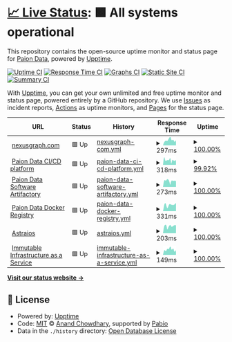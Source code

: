# [📈 Live Status](https://status.paion-data.dev): <!--live status--> **🟩 All systems operational**

This repository contains the open-source uptime monitor and status page for [Paion Data](https://nexusgraph.com/), powered by [Upptime](https://github.com/upptime/upptime).

[![Uptime CI](https://github.com/paion-data/service-status/workflows/Uptime%20CI/badge.svg)](https://github.com/paion-data/service-status/actions?query=workflow%3A%22Uptime+CI%22)
[![Response Time CI](https://github.com/paion-data/service-status/workflows/Response%20Time%20CI/badge.svg)](https://github.com/paion-data/service-status/actions?query=workflow%3A%22Response+Time+CI%22)
[![Graphs CI](https://github.com/paion-data/service-status/workflows/Graphs%20CI/badge.svg)](https://github.com/paion-data/service-status/actions?query=workflow%3A%22Graphs+CI%22)
[![Static Site CI](https://github.com/paion-data/service-status/workflows/Static%20Site%20CI/badge.svg)](https://github.com/paion-data/service-status/actions?query=workflow%3A%22Static+Site+CI%22)
[![Summary CI](https://github.com/paion-data/service-status/workflows/Summary%20CI/badge.svg)](https://github.com/paion-data/service-status/actions?query=workflow%3A%22Summary+CI%22)

With [Upptime](https://upptime.js.org), you can get your own unlimited and free uptime monitor and status page, powered entirely by a GitHub repository. We use [Issues](https://github.com/paion-data/service-status/issues) as incident reports, [Actions](https://github.com/paion-data/service-status/actions) as uptime monitors, and [Pages](https://status.paion-data.dev) for the status page.

<!--start: status pages-->
<!-- This summary is generated by Upptime (https://github.com/upptime/upptime) -->
<!-- Do not edit this manually, your changes will be overwritten -->
<!-- prettier-ignore -->
| URL | Status | History | Response Time | Uptime |
| --- | ------ | ------- | ------------- | ------ |
| <img alt="" src="https://paion-data.github.io/nexusgraph.com/favicon.ico" height="13"> [nexusgraph.com](https://nexusgraph.com/) | 🟩 Up | [nexusgraph-com.yml](https://github.com/paion-data/service-status/commits/HEAD/history/nexusgraph-com.yml) | <details><summary><img alt="Response time graph" src="./graphs/nexusgraph-com/response-time-week.png" height="20"> 297ms</summary><br><a href="https://status.paion-data.dev/history/nexusgraph-com"><img alt="Response time 290" src="https://img.shields.io/endpoint?url=https%3A%2F%2Fraw.githubusercontent.com%2Fpaion-data%2Fservice-status%2FHEAD%2Fapi%2Fnexusgraph-com%2Fresponse-time.json"></a><br><a href="https://status.paion-data.dev/history/nexusgraph-com"><img alt="24-hour response time 245" src="https://img.shields.io/endpoint?url=https%3A%2F%2Fraw.githubusercontent.com%2Fpaion-data%2Fservice-status%2FHEAD%2Fapi%2Fnexusgraph-com%2Fresponse-time-day.json"></a><br><a href="https://status.paion-data.dev/history/nexusgraph-com"><img alt="7-day response time 297" src="https://img.shields.io/endpoint?url=https%3A%2F%2Fraw.githubusercontent.com%2Fpaion-data%2Fservice-status%2FHEAD%2Fapi%2Fnexusgraph-com%2Fresponse-time-week.json"></a><br><a href="https://status.paion-data.dev/history/nexusgraph-com"><img alt="30-day response time 294" src="https://img.shields.io/endpoint?url=https%3A%2F%2Fraw.githubusercontent.com%2Fpaion-data%2Fservice-status%2FHEAD%2Fapi%2Fnexusgraph-com%2Fresponse-time-month.json"></a><br><a href="https://status.paion-data.dev/history/nexusgraph-com"><img alt="1-year response time 290" src="https://img.shields.io/endpoint?url=https%3A%2F%2Fraw.githubusercontent.com%2Fpaion-data%2Fservice-status%2FHEAD%2Fapi%2Fnexusgraph-com%2Fresponse-time-year.json"></a></details> | <details><summary><a href="https://status.paion-data.dev/history/nexusgraph-com">100.00%</a></summary><a href="https://status.paion-data.dev/history/nexusgraph-com"><img alt="All-time uptime 99.98%" src="https://img.shields.io/endpoint?url=https%3A%2F%2Fraw.githubusercontent.com%2Fpaion-data%2Fservice-status%2FHEAD%2Fapi%2Fnexusgraph-com%2Fuptime.json"></a><br><a href="https://status.paion-data.dev/history/nexusgraph-com"><img alt="24-hour uptime 100.00%" src="https://img.shields.io/endpoint?url=https%3A%2F%2Fraw.githubusercontent.com%2Fpaion-data%2Fservice-status%2FHEAD%2Fapi%2Fnexusgraph-com%2Fuptime-day.json"></a><br><a href="https://status.paion-data.dev/history/nexusgraph-com"><img alt="7-day uptime 100.00%" src="https://img.shields.io/endpoint?url=https%3A%2F%2Fraw.githubusercontent.com%2Fpaion-data%2Fservice-status%2FHEAD%2Fapi%2Fnexusgraph-com%2Fuptime-week.json"></a><br><a href="https://status.paion-data.dev/history/nexusgraph-com"><img alt="30-day uptime 99.98%" src="https://img.shields.io/endpoint?url=https%3A%2F%2Fraw.githubusercontent.com%2Fpaion-data%2Fservice-status%2FHEAD%2Fapi%2Fnexusgraph-com%2Fuptime-month.json"></a><br><a href="https://status.paion-data.dev/history/nexusgraph-com"><img alt="1-year uptime 99.98%" src="https://img.shields.io/endpoint?url=https%3A%2F%2Fraw.githubusercontent.com%2Fpaion-data%2Fservice-status%2FHEAD%2Fapi%2Fnexusgraph-com%2Fuptime-year.json"></a></details>
| <img alt="" src="https://icons.duckduckgo.com/ip3/ci-cd.paion-data.dev.ico" height="13"> [Paion Data CI/CD platform](https://ci-cd.paion-data.dev/) | 🟩 Up | [paion-data-ci-cd-platform.yml](https://github.com/paion-data/service-status/commits/HEAD/history/paion-data-ci-cd-platform.yml) | <details><summary><img alt="Response time graph" src="./graphs/paion-data-ci-cd-platform/response-time-week.png" height="20"> 318ms</summary><br><a href="https://status.paion-data.dev/history/paion-data-ci-cd-platform"><img alt="Response time 302" src="https://img.shields.io/endpoint?url=https%3A%2F%2Fraw.githubusercontent.com%2Fpaion-data%2Fservice-status%2FHEAD%2Fapi%2Fpaion-data-ci-cd-platform%2Fresponse-time.json"></a><br><a href="https://status.paion-data.dev/history/paion-data-ci-cd-platform"><img alt="24-hour response time 303" src="https://img.shields.io/endpoint?url=https%3A%2F%2Fraw.githubusercontent.com%2Fpaion-data%2Fservice-status%2FHEAD%2Fapi%2Fpaion-data-ci-cd-platform%2Fresponse-time-day.json"></a><br><a href="https://status.paion-data.dev/history/paion-data-ci-cd-platform"><img alt="7-day response time 318" src="https://img.shields.io/endpoint?url=https%3A%2F%2Fraw.githubusercontent.com%2Fpaion-data%2Fservice-status%2FHEAD%2Fapi%2Fpaion-data-ci-cd-platform%2Fresponse-time-week.json"></a><br><a href="https://status.paion-data.dev/history/paion-data-ci-cd-platform"><img alt="30-day response time 304" src="https://img.shields.io/endpoint?url=https%3A%2F%2Fraw.githubusercontent.com%2Fpaion-data%2Fservice-status%2FHEAD%2Fapi%2Fpaion-data-ci-cd-platform%2Fresponse-time-month.json"></a><br><a href="https://status.paion-data.dev/history/paion-data-ci-cd-platform"><img alt="1-year response time 302" src="https://img.shields.io/endpoint?url=https%3A%2F%2Fraw.githubusercontent.com%2Fpaion-data%2Fservice-status%2FHEAD%2Fapi%2Fpaion-data-ci-cd-platform%2Fresponse-time-year.json"></a></details> | <details><summary><a href="https://status.paion-data.dev/history/paion-data-ci-cd-platform">99.92%</a></summary><a href="https://status.paion-data.dev/history/paion-data-ci-cd-platform"><img alt="All-time uptime 95.50%" src="https://img.shields.io/endpoint?url=https%3A%2F%2Fraw.githubusercontent.com%2Fpaion-data%2Fservice-status%2FHEAD%2Fapi%2Fpaion-data-ci-cd-platform%2Fuptime.json"></a><br><a href="https://status.paion-data.dev/history/paion-data-ci-cd-platform"><img alt="24-hour uptime 100.00%" src="https://img.shields.io/endpoint?url=https%3A%2F%2Fraw.githubusercontent.com%2Fpaion-data%2Fservice-status%2FHEAD%2Fapi%2Fpaion-data-ci-cd-platform%2Fuptime-day.json"></a><br><a href="https://status.paion-data.dev/history/paion-data-ci-cd-platform"><img alt="7-day uptime 99.92%" src="https://img.shields.io/endpoint?url=https%3A%2F%2Fraw.githubusercontent.com%2Fpaion-data%2Fservice-status%2FHEAD%2Fapi%2Fpaion-data-ci-cd-platform%2Fuptime-week.json"></a><br><a href="https://status.paion-data.dev/history/paion-data-ci-cd-platform"><img alt="30-day uptime 95.44%" src="https://img.shields.io/endpoint?url=https%3A%2F%2Fraw.githubusercontent.com%2Fpaion-data%2Fservice-status%2FHEAD%2Fapi%2Fpaion-data-ci-cd-platform%2Fuptime-month.json"></a><br><a href="https://status.paion-data.dev/history/paion-data-ci-cd-platform"><img alt="1-year uptime 95.50%" src="https://img.shields.io/endpoint?url=https%3A%2F%2Fraw.githubusercontent.com%2Fpaion-data%2Fservice-status%2FHEAD%2Fapi%2Fpaion-data-ci-cd-platform%2Fuptime-year.json"></a></details>
| <img alt="" src="https://icons.duckduckgo.com/ip3/artifactory.paion-data.dev.ico" height="13"> [Paion Data Software Artifactory](https://artifactory.paion-data.dev/) | 🟩 Up | [paion-data-software-artifactory.yml](https://github.com/paion-data/service-status/commits/HEAD/history/paion-data-software-artifactory.yml) | <details><summary><img alt="Response time graph" src="./graphs/paion-data-software-artifactory/response-time-week.png" height="20"> 273ms</summary><br><a href="https://status.paion-data.dev/history/paion-data-software-artifactory"><img alt="Response time 265" src="https://img.shields.io/endpoint?url=https%3A%2F%2Fraw.githubusercontent.com%2Fpaion-data%2Fservice-status%2FHEAD%2Fapi%2Fpaion-data-software-artifactory%2Fresponse-time.json"></a><br><a href="https://status.paion-data.dev/history/paion-data-software-artifactory"><img alt="24-hour response time 274" src="https://img.shields.io/endpoint?url=https%3A%2F%2Fraw.githubusercontent.com%2Fpaion-data%2Fservice-status%2FHEAD%2Fapi%2Fpaion-data-software-artifactory%2Fresponse-time-day.json"></a><br><a href="https://status.paion-data.dev/history/paion-data-software-artifactory"><img alt="7-day response time 273" src="https://img.shields.io/endpoint?url=https%3A%2F%2Fraw.githubusercontent.com%2Fpaion-data%2Fservice-status%2FHEAD%2Fapi%2Fpaion-data-software-artifactory%2Fresponse-time-week.json"></a><br><a href="https://status.paion-data.dev/history/paion-data-software-artifactory"><img alt="30-day response time 265" src="https://img.shields.io/endpoint?url=https%3A%2F%2Fraw.githubusercontent.com%2Fpaion-data%2Fservice-status%2FHEAD%2Fapi%2Fpaion-data-software-artifactory%2Fresponse-time-month.json"></a><br><a href="https://status.paion-data.dev/history/paion-data-software-artifactory"><img alt="1-year response time 265" src="https://img.shields.io/endpoint?url=https%3A%2F%2Fraw.githubusercontent.com%2Fpaion-data%2Fservice-status%2FHEAD%2Fapi%2Fpaion-data-software-artifactory%2Fresponse-time-year.json"></a></details> | <details><summary><a href="https://status.paion-data.dev/history/paion-data-software-artifactory">100.00%</a></summary><a href="https://status.paion-data.dev/history/paion-data-software-artifactory"><img alt="All-time uptime 100.00%" src="https://img.shields.io/endpoint?url=https%3A%2F%2Fraw.githubusercontent.com%2Fpaion-data%2Fservice-status%2FHEAD%2Fapi%2Fpaion-data-software-artifactory%2Fuptime.json"></a><br><a href="https://status.paion-data.dev/history/paion-data-software-artifactory"><img alt="24-hour uptime 100.00%" src="https://img.shields.io/endpoint?url=https%3A%2F%2Fraw.githubusercontent.com%2Fpaion-data%2Fservice-status%2FHEAD%2Fapi%2Fpaion-data-software-artifactory%2Fuptime-day.json"></a><br><a href="https://status.paion-data.dev/history/paion-data-software-artifactory"><img alt="7-day uptime 100.00%" src="https://img.shields.io/endpoint?url=https%3A%2F%2Fraw.githubusercontent.com%2Fpaion-data%2Fservice-status%2FHEAD%2Fapi%2Fpaion-data-software-artifactory%2Fuptime-week.json"></a><br><a href="https://status.paion-data.dev/history/paion-data-software-artifactory"><img alt="30-day uptime 100.00%" src="https://img.shields.io/endpoint?url=https%3A%2F%2Fraw.githubusercontent.com%2Fpaion-data%2Fservice-status%2FHEAD%2Fapi%2Fpaion-data-software-artifactory%2Fuptime-month.json"></a><br><a href="https://status.paion-data.dev/history/paion-data-software-artifactory"><img alt="1-year uptime 100.00%" src="https://img.shields.io/endpoint?url=https%3A%2F%2Fraw.githubusercontent.com%2Fpaion-data%2Fservice-status%2FHEAD%2Fapi%2Fpaion-data-software-artifactory%2Fuptime-year.json"></a></details>
| <img alt="" src="https://icons.duckduckgo.com/ip3/hub.paion-data.dev.ico" height="13"> [Paion Data Docker Registry](https://hub.paion-data.dev/) | 🟩 Up | [paion-data-docker-registry.yml](https://github.com/paion-data/service-status/commits/HEAD/history/paion-data-docker-registry.yml) | <details><summary><img alt="Response time graph" src="./graphs/paion-data-docker-registry/response-time-week.png" height="20"> 331ms</summary><br><a href="https://status.paion-data.dev/history/paion-data-docker-registry"><img alt="Response time 331" src="https://img.shields.io/endpoint?url=https%3A%2F%2Fraw.githubusercontent.com%2Fpaion-data%2Fservice-status%2FHEAD%2Fapi%2Fpaion-data-docker-registry%2Fresponse-time.json"></a><br><a href="https://status.paion-data.dev/history/paion-data-docker-registry"><img alt="24-hour response time 372" src="https://img.shields.io/endpoint?url=https%3A%2F%2Fraw.githubusercontent.com%2Fpaion-data%2Fservice-status%2FHEAD%2Fapi%2Fpaion-data-docker-registry%2Fresponse-time-day.json"></a><br><a href="https://status.paion-data.dev/history/paion-data-docker-registry"><img alt="7-day response time 331" src="https://img.shields.io/endpoint?url=https%3A%2F%2Fraw.githubusercontent.com%2Fpaion-data%2Fservice-status%2FHEAD%2Fapi%2Fpaion-data-docker-registry%2Fresponse-time-week.json"></a><br><a href="https://status.paion-data.dev/history/paion-data-docker-registry"><img alt="30-day response time 331" src="https://img.shields.io/endpoint?url=https%3A%2F%2Fraw.githubusercontent.com%2Fpaion-data%2Fservice-status%2FHEAD%2Fapi%2Fpaion-data-docker-registry%2Fresponse-time-month.json"></a><br><a href="https://status.paion-data.dev/history/paion-data-docker-registry"><img alt="1-year response time 331" src="https://img.shields.io/endpoint?url=https%3A%2F%2Fraw.githubusercontent.com%2Fpaion-data%2Fservice-status%2FHEAD%2Fapi%2Fpaion-data-docker-registry%2Fresponse-time-year.json"></a></details> | <details><summary><a href="https://status.paion-data.dev/history/paion-data-docker-registry">100.00%</a></summary><a href="https://status.paion-data.dev/history/paion-data-docker-registry"><img alt="All-time uptime 100.00%" src="https://img.shields.io/endpoint?url=https%3A%2F%2Fraw.githubusercontent.com%2Fpaion-data%2Fservice-status%2FHEAD%2Fapi%2Fpaion-data-docker-registry%2Fuptime.json"></a><br><a href="https://status.paion-data.dev/history/paion-data-docker-registry"><img alt="24-hour uptime 100.00%" src="https://img.shields.io/endpoint?url=https%3A%2F%2Fraw.githubusercontent.com%2Fpaion-data%2Fservice-status%2FHEAD%2Fapi%2Fpaion-data-docker-registry%2Fuptime-day.json"></a><br><a href="https://status.paion-data.dev/history/paion-data-docker-registry"><img alt="7-day uptime 100.00%" src="https://img.shields.io/endpoint?url=https%3A%2F%2Fraw.githubusercontent.com%2Fpaion-data%2Fservice-status%2FHEAD%2Fapi%2Fpaion-data-docker-registry%2Fuptime-week.json"></a><br><a href="https://status.paion-data.dev/history/paion-data-docker-registry"><img alt="30-day uptime 100.00%" src="https://img.shields.io/endpoint?url=https%3A%2F%2Fraw.githubusercontent.com%2Fpaion-data%2Fservice-status%2FHEAD%2Fapi%2Fpaion-data-docker-registry%2Fuptime-month.json"></a><br><a href="https://status.paion-data.dev/history/paion-data-docker-registry"><img alt="1-year uptime 100.00%" src="https://img.shields.io/endpoint?url=https%3A%2F%2Fraw.githubusercontent.com%2Fpaion-data%2Fservice-status%2FHEAD%2Fapi%2Fpaion-data-docker-registry%2Fuptime-year.json"></a></details>
| <img alt="" src="https://icons.duckduckgo.com/ip3/astraios.io.ico" height="13"> [Astraios](https://astraios.io) | 🟩 Up | [astraios.yml](https://github.com/paion-data/service-status/commits/HEAD/history/astraios.yml) | <details><summary><img alt="Response time graph" src="./graphs/astraios/response-time-week.png" height="20"> 203ms</summary><br><a href="https://status.paion-data.dev/history/astraios"><img alt="Response time 195" src="https://img.shields.io/endpoint?url=https%3A%2F%2Fraw.githubusercontent.com%2Fpaion-data%2Fservice-status%2FHEAD%2Fapi%2Fastraios%2Fresponse-time.json"></a><br><a href="https://status.paion-data.dev/history/astraios"><img alt="24-hour response time 230" src="https://img.shields.io/endpoint?url=https%3A%2F%2Fraw.githubusercontent.com%2Fpaion-data%2Fservice-status%2FHEAD%2Fapi%2Fastraios%2Fresponse-time-day.json"></a><br><a href="https://status.paion-data.dev/history/astraios"><img alt="7-day response time 203" src="https://img.shields.io/endpoint?url=https%3A%2F%2Fraw.githubusercontent.com%2Fpaion-data%2Fservice-status%2FHEAD%2Fapi%2Fastraios%2Fresponse-time-week.json"></a><br><a href="https://status.paion-data.dev/history/astraios"><img alt="30-day response time 195" src="https://img.shields.io/endpoint?url=https%3A%2F%2Fraw.githubusercontent.com%2Fpaion-data%2Fservice-status%2FHEAD%2Fapi%2Fastraios%2Fresponse-time-month.json"></a><br><a href="https://status.paion-data.dev/history/astraios"><img alt="1-year response time 195" src="https://img.shields.io/endpoint?url=https%3A%2F%2Fraw.githubusercontent.com%2Fpaion-data%2Fservice-status%2FHEAD%2Fapi%2Fastraios%2Fresponse-time-year.json"></a></details> | <details><summary><a href="https://status.paion-data.dev/history/astraios">100.00%</a></summary><a href="https://status.paion-data.dev/history/astraios"><img alt="All-time uptime 100.00%" src="https://img.shields.io/endpoint?url=https%3A%2F%2Fraw.githubusercontent.com%2Fpaion-data%2Fservice-status%2FHEAD%2Fapi%2Fastraios%2Fuptime.json"></a><br><a href="https://status.paion-data.dev/history/astraios"><img alt="24-hour uptime 100.00%" src="https://img.shields.io/endpoint?url=https%3A%2F%2Fraw.githubusercontent.com%2Fpaion-data%2Fservice-status%2FHEAD%2Fapi%2Fastraios%2Fuptime-day.json"></a><br><a href="https://status.paion-data.dev/history/astraios"><img alt="7-day uptime 100.00%" src="https://img.shields.io/endpoint?url=https%3A%2F%2Fraw.githubusercontent.com%2Fpaion-data%2Fservice-status%2FHEAD%2Fapi%2Fastraios%2Fuptime-week.json"></a><br><a href="https://status.paion-data.dev/history/astraios"><img alt="30-day uptime 100.00%" src="https://img.shields.io/endpoint?url=https%3A%2F%2Fraw.githubusercontent.com%2Fpaion-data%2Fservice-status%2FHEAD%2Fapi%2Fastraios%2Fuptime-month.json"></a><br><a href="https://status.paion-data.dev/history/astraios"><img alt="1-year uptime 100.00%" src="https://img.shields.io/endpoint?url=https%3A%2F%2Fraw.githubusercontent.com%2Fpaion-data%2Fservice-status%2FHEAD%2Fapi%2Fastraios%2Fuptime-year.json"></a></details>
| <img alt="" src="https://icons.duckduckgo.com/ip3/immutable-infrastructure.com.ico" height="13"> [Immutable Infrastructure as a Service](https://immutable-infrastructure.com) | 🟩 Up | [immutable-infrastructure-as-a-service.yml](https://github.com/paion-data/service-status/commits/HEAD/history/immutable-infrastructure-as-a-service.yml) | <details><summary><img alt="Response time graph" src="./graphs/immutable-infrastructure-as-a-service/response-time-week.png" height="20"> 149ms</summary><br><a href="https://status.paion-data.dev/history/immutable-infrastructure-as-a-service"><img alt="Response time 140" src="https://img.shields.io/endpoint?url=https%3A%2F%2Fraw.githubusercontent.com%2Fpaion-data%2Fservice-status%2FHEAD%2Fapi%2Fimmutable-infrastructure-as-a-service%2Fresponse-time.json"></a><br><a href="https://status.paion-data.dev/history/immutable-infrastructure-as-a-service"><img alt="24-hour response time 111" src="https://img.shields.io/endpoint?url=https%3A%2F%2Fraw.githubusercontent.com%2Fpaion-data%2Fservice-status%2FHEAD%2Fapi%2Fimmutable-infrastructure-as-a-service%2Fresponse-time-day.json"></a><br><a href="https://status.paion-data.dev/history/immutable-infrastructure-as-a-service"><img alt="7-day response time 149" src="https://img.shields.io/endpoint?url=https%3A%2F%2Fraw.githubusercontent.com%2Fpaion-data%2Fservice-status%2FHEAD%2Fapi%2Fimmutable-infrastructure-as-a-service%2Fresponse-time-week.json"></a><br><a href="https://status.paion-data.dev/history/immutable-infrastructure-as-a-service"><img alt="30-day response time 143" src="https://img.shields.io/endpoint?url=https%3A%2F%2Fraw.githubusercontent.com%2Fpaion-data%2Fservice-status%2FHEAD%2Fapi%2Fimmutable-infrastructure-as-a-service%2Fresponse-time-month.json"></a><br><a href="https://status.paion-data.dev/history/immutable-infrastructure-as-a-service"><img alt="1-year response time 140" src="https://img.shields.io/endpoint?url=https%3A%2F%2Fraw.githubusercontent.com%2Fpaion-data%2Fservice-status%2FHEAD%2Fapi%2Fimmutable-infrastructure-as-a-service%2Fresponse-time-year.json"></a></details> | <details><summary><a href="https://status.paion-data.dev/history/immutable-infrastructure-as-a-service">100.00%</a></summary><a href="https://status.paion-data.dev/history/immutable-infrastructure-as-a-service"><img alt="All-time uptime 100.00%" src="https://img.shields.io/endpoint?url=https%3A%2F%2Fraw.githubusercontent.com%2Fpaion-data%2Fservice-status%2FHEAD%2Fapi%2Fimmutable-infrastructure-as-a-service%2Fuptime.json"></a><br><a href="https://status.paion-data.dev/history/immutable-infrastructure-as-a-service"><img alt="24-hour uptime 100.00%" src="https://img.shields.io/endpoint?url=https%3A%2F%2Fraw.githubusercontent.com%2Fpaion-data%2Fservice-status%2FHEAD%2Fapi%2Fimmutable-infrastructure-as-a-service%2Fuptime-day.json"></a><br><a href="https://status.paion-data.dev/history/immutable-infrastructure-as-a-service"><img alt="7-day uptime 100.00%" src="https://img.shields.io/endpoint?url=https%3A%2F%2Fraw.githubusercontent.com%2Fpaion-data%2Fservice-status%2FHEAD%2Fapi%2Fimmutable-infrastructure-as-a-service%2Fuptime-week.json"></a><br><a href="https://status.paion-data.dev/history/immutable-infrastructure-as-a-service"><img alt="30-day uptime 100.00%" src="https://img.shields.io/endpoint?url=https%3A%2F%2Fraw.githubusercontent.com%2Fpaion-data%2Fservice-status%2FHEAD%2Fapi%2Fimmutable-infrastructure-as-a-service%2Fuptime-month.json"></a><br><a href="https://status.paion-data.dev/history/immutable-infrastructure-as-a-service"><img alt="1-year uptime 100.00%" src="https://img.shields.io/endpoint?url=https%3A%2F%2Fraw.githubusercontent.com%2Fpaion-data%2Fservice-status%2FHEAD%2Fapi%2Fimmutable-infrastructure-as-a-service%2Fuptime-year.json"></a></details>

<!--end: status pages-->

[**Visit our status website →**](https://status.paion-data.dev)

## 📄 License

- Powered by: [Upptime](https://github.com/upptime/upptime)
- Code: [MIT](./LICENSE) © [Anand Chowdhary](https://anandchowdhary.com), supported by [Pabio](https://pabio.com)
- Data in the `./history` directory: [Open Database License](https://opendatacommons.org/licenses/odbl/1-0/)

